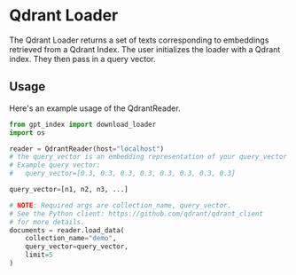 # Qdrant Loader

The Qdrant Loader returns a set of texts corresponding to embeddings retrieved from a Qdrant Index.
The user initializes the loader with a Qdrant index. They then pass in a query vector.

## Usage

Here's an example usage of the QdrantReader.

```python
from gpt_index import download_loader
import os

reader = QdrantReader(host="localhost")
# the query_vector is an embedding representation of your query_vector
# Example query vector:
#   query_vector=[0.3, 0.3, 0.3, 0.3, 0.3, 0.3, 0.3, 0.3]

query_vector=[n1, n2, n3, ...]

# NOTE: Required args are collection_name, query_vector.
# See the Python client: https://github.com/qdrant/qdrant_client
# for more details. 
documents = reader.load_data(
    collection_name="demo",
    query_vector=query_vector,
    limit=5
)

```
